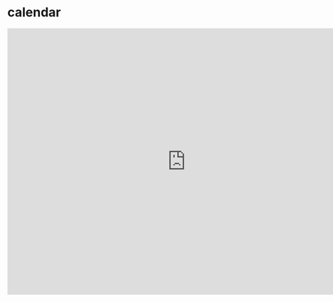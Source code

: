# calendar
<iframe src="https://calendar.google.com/calendar/embed?src=rebecca.edmonds%40york.ac.uk&ctz=Europe%2FLondon" style="border: 0" width="800" height="600" frameborder="0" scrolling="no"></iframe>
